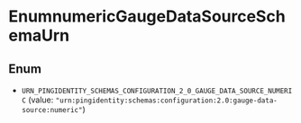 

# EnumnumericGaugeDataSourceSchemaUrn

## Enum


* `URN_PINGIDENTITY_SCHEMAS_CONFIGURATION_2_0_GAUGE_DATA_SOURCE_NUMERIC` (value: `"urn:pingidentity:schemas:configuration:2.0:gauge-data-source:numeric"`)



